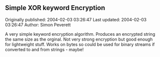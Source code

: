 ## Simple XOR keyword Encryption 
Originally published: 2004-02-03 03:26:47 
Last updated: 2004-02-03 03:26:47 
Author: Simon Peverett 
 
A very simple keyword encryption algorithm. Produces an encrypted string the same size as the orginal. Not very strong encryption but good enough for lightweight stuff. Works on bytes so could be used for binary streams if converted to and from strings - maybe!